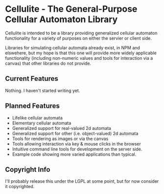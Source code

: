 # Cellulite - The General-Purpose Cellular Automaton Library
Cellulite is intended to be a library providing generalized cellular automaton functionality for a variety of purposes on either the servier or client side.

Libraries for simulating cellular automata already exist, in NPM and elswehere, but my hope is that this one will provide more widely applicable functionality (including non-numeric values and tools for interaction via a canvas) that other libraries do not provide.

## Current Features
Nothing.  I haven't started writing yet.

## Planned Features
- Lifelike cellular automata
- Elementary cellular automata
- Generalized support for real-valued 2d automata
- Generalized support for other (i.e. object-valued) 2d automata
- Tools for rendering as images or via the canvas
- Tools allowing interaction via key & mouse clicks in the browser
- Intuitive command line tools for development on the server side.
- Example code showing more varied applications than typical.

## Copyright Info
I'll probably release this under the LGPL at some point, but for now consider it copyrighted.
